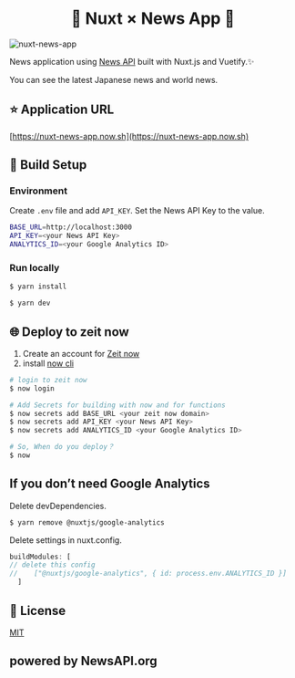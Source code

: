 <h1 align="center">📰 Nuxt × News App 📰</h1>

![nuxt-news-app](https://user-images.githubusercontent.com/46732829/74097888-e1737e00-4b54-11ea-9fad-a0bd6339f403.gif)

News application using [News API][*1] built with Nuxt.js and Vuetify.✨

You can see the latest Japanese news and world news.

## ⭐️ Application URL

[https://nuxt-news-app.now.sh](https://nuxt-news-app.now.sh)

## 🔧 Build Setup

### Environment

Create `.env` file and add `API_KEY`. Set the News API Key to the value.

```bash
BASE_URL=http://localhost:3000
API_KEY=<your News API Key>
ANALYTICS_ID=<your Google Analytics ID>
```

### Run locally

```bash
$ yarn install

$ yarn dev
```

## 🌐 Deploy to zeit now

1. Create an account for [Zeit now][*2]
1. install [now cli][*3]

```bash
# login to zeit now
$ now login

# Add Secrets for building with now and for functions
$ now secrets add BASE_URL <your zeit now domain>
$ now secrets add API_KEY <your News API Key>
$ now secrets add ANALYTICS_ID <your Google Analytics ID>

# So, When do you deploy？
$ now
```

## If you don’t need Google Analytics

Delete devDependencies.

```bash
$ yarn remove @nuxtjs/google-analytics
```

Delete settings in nuxt.config.

```JavaScript
buildModules: [
// delete this config
//    ["@nuxtjs/google-analytics", { id: process.env.ANALYTICS_ID }]
  ]
```

## 📄 License

[MIT](http://opensource.org/licenses/MIT)

## powered by NewsAPI.org

[*1]: https://newsapi.org/
[*2]: https://zeit.co/
[*3]: https://github.com/zeit/now

